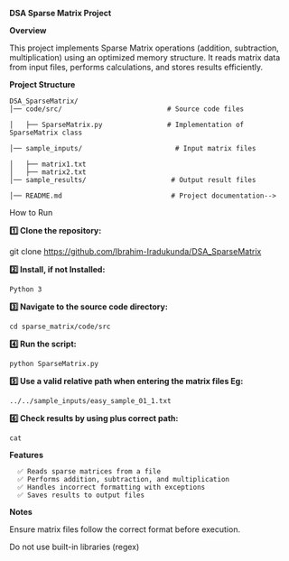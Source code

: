 **DSA Sparse Matrix Project**

**Overview**

This project implements Sparse Matrix operations (addition, subtraction, multiplication) using an optimized memory structure. It reads matrix data from input files, performs calculations, and stores results efficiently.

**Project Structure**

```
DSA_SparseMatrix/
│── code/src/                          # Source code files

│   ├── SparseMatrix.py                # Implementation of SparseMatrix class

│── sample_inputs/                       # Input matrix files

│   ├── matrix1.txt
│   ├── matrix2.txt
│── sample_results/                     # Output result files

│── README.md                           # Project documentation-->

```

How to Run

**1️⃣ Clone the repository:**

git clone https://github.com/Ibrahim-Iradukunda/DSA_SparseMatrix

**2️⃣ Install, if not Installed:**

`Python 3`

**3️⃣ Navigate to the source code directory:**

`cd sparse_matrix/code/src`

**4️⃣ Run the script:**

`python SparseMatrix.py`

**5️⃣ Use a valid relative path when entering the matrix files Eg:**

`../../sample_inputs/easy_sample_01_1.txt`

**6️⃣ Check results by using plus correct path:**

`cat `

**Features**

```
  ✅ Reads sparse matrices from a file
  ✅ Performs addition, subtraction, and multiplication
  ✅ Handles incorrect formatting with exceptions
  ✅ Saves results to output files
```

**Notes**

Ensure matrix files follow the correct format before execution.

Do not use built-in libraries (regex)
